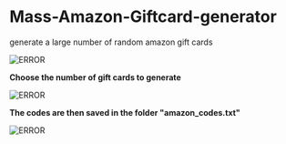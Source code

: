# Mass-Amazon-Giftcard-generator
generate a large number of random amazon gift cards 

![ERROR](https://i.imgur.com/dabjvF9.png)


**Choose the number of gift cards to generate**


![ERROR](https://i.imgur.com/nfAjHTq.png)


**The codes are then saved in the folder "amazon_codes.txt"**


![ERROR](https://i.imgur.com/mswbeYN.png)

